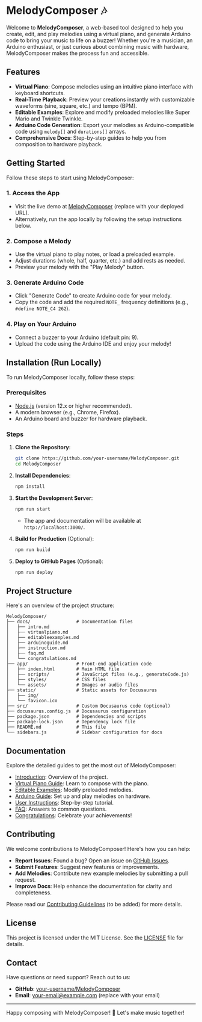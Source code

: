 # MelodyComposer 🎶

Welcome to **MelodyComposer**, a web-based tool designed to help you create, edit, and play melodies using a virtual piano, and generate Arduino code to bring your music to life on a buzzer! Whether you're a musician, an Arduino enthusiast, or just curious about combining music with hardware, MelodyComposer makes the process fun and accessible.

## Features

- **Virtual Piano**: Compose melodies using an intuitive piano interface with keyboard shortcuts.
- **Real-Time Playback**: Preview your creations instantly with customizable waveforms (sine, square, etc.) and tempo (BPM).
- **Editable Examples**: Explore and modify preloaded melodies like Super Mario and Twinkle Twinkle.
- **Arduino Code Generation**: Export your melodies as Arduino-compatible code using `melody[]` and `durations[]` arrays.
- **Comprehensive Docs**: Step-by-step guides to help you from composition to hardware playback.

## Getting Started

Follow these steps to start using MelodyComposer:

### 1. Access the App
- Visit the live demo at [MelodyComposer](https://your-username.github.io/MelodyComposer) (replace with your deployed URL).
- Alternatively, run the app locally by following the setup instructions below.

### 2. Compose a Melody
- Use the virtual piano to play notes, or load a preloaded example.
- Adjust durations (whole, half, quarter, etc.) and add rests as needed.
- Preview your melody with the "Play Melody" button.

### 3. Generate Arduino Code
- Click "Generate Code" to create Arduino code for your melody.
- Copy the code and add the required `NOTE_` frequency definitions (e.g., `#define NOTE_C4 262`).

### 4. Play on Your Arduino
- Connect a buzzer to your Arduino (default pin: 9).
- Upload the code using the Arduino IDE and enjoy your melody!

## Installation (Run Locally)

To run MelodyComposer locally, follow these steps:

### Prerequisites
- [Node.js](https://nodejs.org) (version 12.x or higher recommended).
- A modern browser (e.g., Chrome, Firefox).
- An Arduino board and buzzer for hardware playback.

### Steps
1. **Clone the Repository**:
   ```bash
   git clone https://github.com/your-username/MelodyComposer.git
   cd MelodyComposer
   ```

2. **Install Dependencies**:
   ```bash
   npm install
   ```

3. **Start the Development Server**:
   ```bash
   npm run start
   ```
   - The app and documentation will be available at `http://localhost:3000/`.

4. **Build for Production** (Optional):
   ```bash
   npm run build
   ```

5. **Deploy to GitHub Pages** (Optional):
   ```bash
   npm run deploy
   ```

## Project Structure

Here's an overview of the project structure:

```
MelodyComposer/
├── docs/                 # Documentation files
│   ├── intro.md
│   ├── virtualpiano.md
│   ├── editableexamples.md
│   ├── arduinoguide.md
│   ├── instruction.md
│   ├── faq.md
│   └── congratulations.md
├── app/                  # Front-end application code
│   ├── index.html        # Main HTML file
│   ├── scripts/          # JavaScript files (e.g., generateCode.js)
│   ├── styles/           # CSS files
│   └── assets/           # Images or audio files
├── static/               # Static assets for Docusaurus
│   ├── img/
│   └── favicon.ico
├── src/                  # Custom Docusaurus code (optional)
├── docusaurus.config.js  # Docusaurus configuration
├── package.json          # Dependencies and scripts
├── package-lock.json     # Dependency lock file
├── README.md             # This file
└── sidebars.js           # Sidebar configuration for docs
```

## Documentation

Explore the detailed guides to get the most out of MelodyComposer:

- [Introduction](docs/intro): Overview of the project.
- [Virtual Piano Guide](docs/virtualpiano): Learn to compose with the piano.
- [Editable Examples](docs/editableexamples): Modify preloaded melodies.
- [Arduino Guide](docs/arduinoguide): Set up and play melodies on hardware.
- [User Instructions](docs/instruction): Step-by-step tutorial.
- [FAQ](docs/faq): Answers to common questions.
- [Congratulations](docs/congratulations): Celebrate your achievements!

## Contributing

We welcome contributions to MelodyComposer! Here's how you can help:

- **Report Issues**: Found a bug? Open an issue on [GitHub Issues](https://github.com/your-username/MelodyComposer/issues).
- **Submit Features**: Suggest new features or improvements.
- **Add Melodies**: Contribute new example melodies by submitting a pull request.
- **Improve Docs**: Help enhance the documentation for clarity and completeness.

Please read our [Contributing Guidelines](CONTRIBUTING.md) (to be added) for more details.

## License

This project is licensed under the MIT License. See the [LICENSE](LICENSE) file for details.

## Contact

Have questions or need support? Reach out to us:

- **GitHub**: [your-username/MelodyComposer](https://github.com/your-username/MelodyComposer)
- **Email**: your-email@example.com (replace with your email)

---

Happy composing with MelodyComposer! 🎵 Let's make music together!
